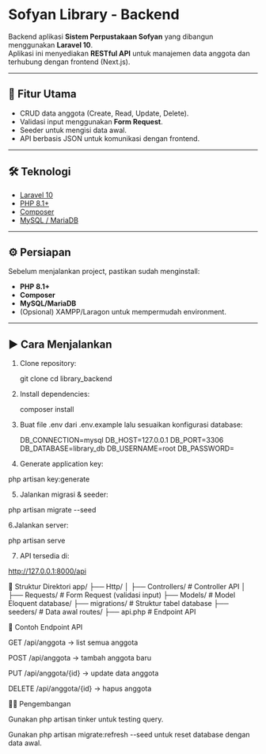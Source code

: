 # Sofyan Library - Backend

Backend aplikasi **Sistem Perpustakaan Sofyan** yang dibangun menggunakan **Laravel 10**.  
Aplikasi ini menyediakan **RESTful API** untuk manajemen data anggota dan terhubung dengan frontend (Next.js).

---

## 🚀 Fitur Utama
- CRUD data anggota (Create, Read, Update, Delete).
- Validasi input menggunakan **Form Request**.
- Seeder untuk mengisi data awal.
- API berbasis JSON untuk komunikasi dengan frontend.

---

## 🛠️ Teknologi
- [Laravel 10](https://laravel.com/)
- [PHP 8.1+](https://www.php.net/)
- [Composer](https://getcomposer.org/)
- [MySQL / MariaDB](https://www.mysql.com/)

---

## ⚙️ Persiapan
Sebelum menjalankan project, pastikan sudah menginstall:
- **PHP 8.1+**
- **Composer**
- **MySQL/MariaDB**
- (Opsional) XAMPP/Laragon untuk mempermudah environment.

---

## ▶️ Cara Menjalankan
1. Clone repository:

   git clone <repo-url>
   cd library_backend

2. Install dependencies:

   composer install

3. Buat file .env dari .env.example lalu sesuaikan konfigurasi database:

    DB_CONNECTION=mysql
    DB_HOST=127.0.0.1
    DB_PORT=3306
    DB_DATABASE=library_db
    DB_USERNAME=root
    DB_PASSWORD=

4. Generate application key:

  php artisan key:generate

5. Jalankan migrasi & seeder:
  
  php artisan migrate --seed

6.Jalankan server:

  php artisan serve

7. API tersedia di:

  http://127.0.0.1:8000/api


  📂 Struktur Direktori
  app/
  ├── Http/
  │    ├── Controllers/    # Controller API
  │    ├── Requests/       # Form Request (validasi input)
  ├── Models/              # Model Eloquent
  database/
  ├── migrations/          # Struktur tabel database
  ├── seeders/             # Data awal
  routes/
  ├── api.php              # Endpoint API

📡 Contoh Endpoint API

  GET /api/anggota → list semua anggota

  POST /api/anggota → tambah anggota baru

  PUT /api/anggota/{id} → update data anggota

  DELETE /api/anggota/{id} → hapus anggota

🧑‍💻 Pengembangan

Gunakan php artisan tinker untuk testing query.

Gunakan php artisan migrate:refresh --seed untuk reset database dengan data awal.

